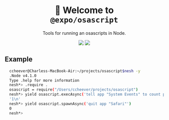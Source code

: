 <!-- Title -->
<h1 align="center">
👋 Welcome to <br><code>@expo/osascript</code>
</h1>

<p align="center">Tools for running an osascripts in Node.</p>

<p align="center">
  <img src="https://flat.badgen.net/packagephobia/install/@expo/osascript">

  <a href="https://www.npmjs.com/package/@expo/osascript">
    <img src="https://flat.badgen.net/npm/dw/@expo/osascript" target="_blank" />
  </a>
</p>

<!-- Body -->

## Example

```sh
  ccheever@Charless-MacBook-Air:~/projects/osascript$nesh -y
  .Node v4.1.0
  Type .help for more information
  nesh*> .require .
  osascript = require("/Users/ccheever/projects/osascript")
  nesh*> yield osascript.execAsync('tell app "System Events" to count processes whose name is "Simulator"')
  '1\n'
  nesh*> yield osascript.spawnAsync('quit app "Safari"')
  0
  nesh*>
```
